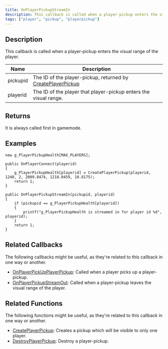 ```yaml
---
title: OnPlayerPickupStreamIn
description: This callback is called when a player-pickup enters the visual range of the player.
tags: ["player", "pickup", "playerpickup"]
---
```


<VersionWarn version='omp v1.1.0.2612' />

## Description

This callback is called when a player-pickup enters the visual range of the player.

| Name     | Description                                                                                    |
|----------|------------------------------------------------------------------------------------------------|
| pickupid | The ID of the player-pickup, returned by [CreatePlayerPickup](../functions/CreatePlayerPickup) |
| playerid | The ID of the player that player-pickup enters the visual range.                               |

## Returns

It is always called first in gamemode.

## Examples

```pawn
new g_PlayerPickupHealth[MAX_PLAYERS];

public OnPlayerConnect(playerid)
{
    g_PlayerPickupHealth[playerid] = CreatePlayerPickup(playerid, 1240, 2, 2009.8474, 1218.0459, 10.8175);
    return 1;
}

public OnPlayerPickupStreamIn(pickupid, playerid)
{
    if (pickupid == g_PlayerPickupHealth[playerid])
    {
        printf("g_PlayerPickupHealth is streamed in for player id %d", playerid);
    }
    return 1;
}
```

## Related Callbacks

The following callbacks might be useful, as they're related to this callback in one way or another. 

- [OnPlayerPickUpPlayerPickup](OnPlayerPickUpPlayerPickup): Called when a player picks up a player-pickup.
- [OnPlayerPickupStreamOut](OnPlayerPickupStreamOut): Called when a player-pickup leaves the visual range of the player.

## Related Functions

The following functions might be useful, as they're related to this callback in one way or another. 

- [CreatePlayerPickup](../functions/CreatePlayerPickup): Creates a pickup which will be visible to only one player.
- [DestroyPlayerPickup](../functions/DestroyPlayerPickup): Destroy a player-pickup.
